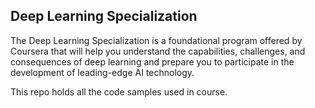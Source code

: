 ## Deep Learning Specialization

The Deep Learning Specialization is a foundational program offered by Coursera that will help you understand the capabilities, challenges, and consequences of deep learning and prepare you to participate in the development of leading-edge AI technology. 

This repo holds all the code samples used in course.




